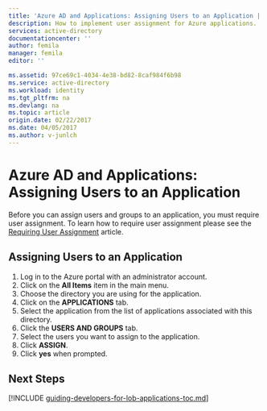 ```yaml
---
title: 'Azure AD and Applications: Assigning Users to an Application | Azure'
description: How to implement user assignment for Azure applications.
services: active-directory
documentationcenter: ''
author: femila
manager: femila
editor: ''

ms.assetid: 97ce69c1-4034-4e38-bd82-8caf984f6b98
ms.service: active-directory
ms.workload: identity
ms.tgt_pltfrm: na
ms.devlang: na
ms.topic: article
origin.date: 02/22/2017
ms.date: 04/05/2017
ms.author: v-junlch
---
```


# Azure AD and Applications: Assigning Users to an Application
Before you can assign users and groups to an application, you must require user assignment.  To learn how to require user assignment please see the [Requiring User Assignment](./active-directory-applications-guiding-developers-requiring-user-assignment.md) article.

## Assigning Users to an Application
1. Log in to the Azure portal with an administrator account.
2. Click on the **All Items** item in the main menu.
3. Choose the directory you are using for the application.
4. Click on the **APPLICATIONS** tab.
5. Select the application from the list of applications associated with this directory.
6. Click the **USERS AND GROUPS** tab.
7. Select the users you want to assign to the application.
8. Click **ASSIGN**.
9. Click **yes** when prompted.

## Next Steps
[!INCLUDE [guiding-developers-for-lob-applications-toc.md](../../includes/active-directory-applications-guiding-developers-for-lob-applications-toc.md)]